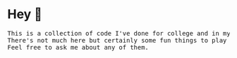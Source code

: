 # Hey 👋

<pre>This is a collection of code I've done for college and in my spare time. 
There's not much here but certainly some fun things to play with. 
Feel free to ask me about any of them.</pre>
